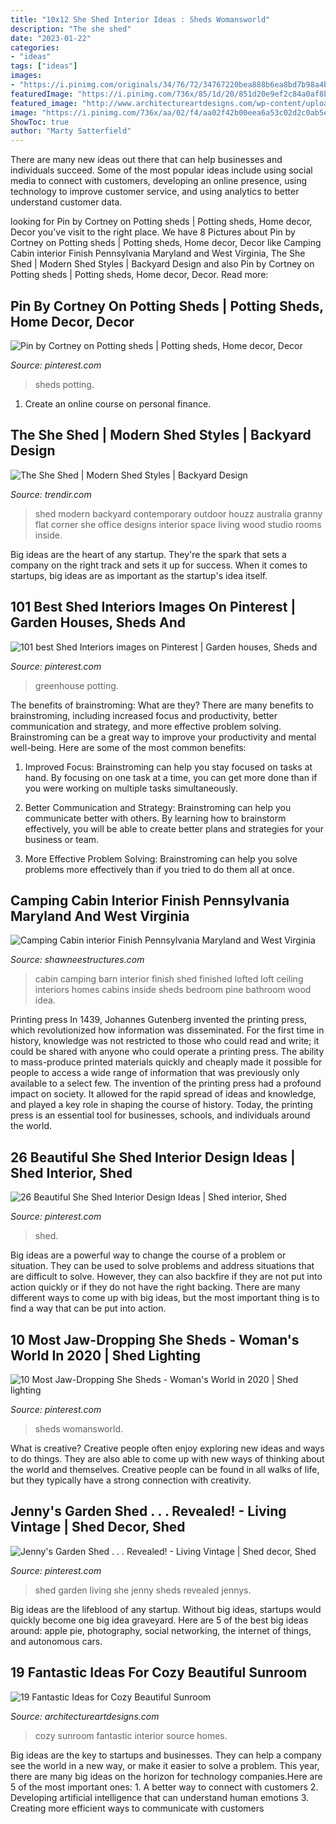 ```yaml
---
title: "10x12 She Shed Interior Ideas : Sheds Womansworld"
description: "The she shed"
date: "2023-01-22"
categories:
- "ideas"
tags: ["ideas"]
images:
- "https://i.pinimg.com/originals/34/76/72/34767220bea888b6ea8bd7b98a4b5c27.jpg"
featuredImage: "https://i.pinimg.com/736x/85/1d/20/851d20e9ef2c84a0af8b7384ccc100d7--living-vintage-she-sheds.jpg"
featured_image: "http://www.architectureartdesigns.com/wp-content/uploads/2015/04/1426.jpg"
image: "https://i.pinimg.com/736x/aa/02/f4/aa02f42b00eea6a53c02d2c0ab5e7eb5.jpg"
ShowToc: true
author: "Marty Satterfield"
---
```



There are many new ideas out there that can help businesses and individuals succeed. Some of the most popular ideas include using social media to connect with customers, developing an online presence, using technology to improve customer service, and using analytics to better understand customer data.

	

		
looking for Pin by Cortney on Potting sheds | Potting sheds, Home decor, Decor you've visit to the right place. We have 8 Pictures about Pin by Cortney on Potting sheds | Potting sheds, Home decor, Decor like Camping Cabin interior Finish Pennsylvania Maryland and West Virginia, The She Shed | Modern Shed Styles | Backyard Design and also Pin by Cortney on Potting sheds | Potting sheds, Home decor, Decor. Read more:
		
    
## Pin By Cortney On Potting Sheds | Potting Sheds, Home Decor, Decor

<img loading=lazy src="https://i.pinimg.com/originals/34/76/72/34767220bea888b6ea8bd7b98a4b5c27.jpg" onerror="this.onerror=null;this.src='https://tse1.mm.bing.net/th?id=OIP.4gD808B7qGzw5IrrYXsSawHaJ4&amp;pid=15.1';" alt="Pin by Cortney on Potting sheds | Potting sheds, Home decor, Decor">

_Source: pinterest.com_

>sheds potting. 

	

1. Create an online course on personal finance.

    
## The She Shed | Modern Shed Styles | Backyard Design

<img loading=lazy src="https://cdn.trendir.com/wp-content/uploads/2017/05/Contemporary-Wood-Shed-With-Black-window-Frames.jpg" onerror="this.onerror=null;this.src='https://tse1.mm.bing.net/th?id=OIP.KozS4r6gKMpZsnhEEid1ugHaFS&amp;pid=15.1';" alt="The She Shed | Modern Shed Styles | Backyard Design">

_Source: trendir.com_

>shed modern backyard contemporary outdoor houzz australia granny flat corner she office designs interior space living wood studio rooms inside. 

	

Big ideas are the heart of any startup. They're the spark that sets a company on the right track and sets it up for success. When it comes to startups, big ideas are as important as the startup's idea itself. 

    
## 101 Best Shed Interiors Images On Pinterest | Garden Houses, Sheds And

<img loading=lazy src="https://i.pinimg.com/736x/56/bb/25/56bb251ce5308e5bce5ad80880363865--outdoor-shed-outdoor-greenhouse.jpg" onerror="this.onerror=null;this.src='https://tse3.mm.bing.net/th?id=OIP.hw2J-qJYt785s_iKyfV7agHaJ3&amp;pid=15.1';" alt="101 best Shed Interiors images on Pinterest | Garden houses, Sheds and">

_Source: pinterest.com_

>greenhouse potting. 

	

The benefits of brainstroming: What are they?
There are many benefits to brainstroming, including increased focus and productivity, better communication and strategy, and more effective problem solving. Brainstroming can be a great way to improve your productivity and mental well-being. Here are some of the most common benefits: 
1. Improved Focus: Brainstroming can help you stay focused on tasks at hand. By focusing on one task at a time, you can get more done than if you were working on multiple tasks simultaneously. 

2. Better Communication and Strategy: Brainstroming can help you communicate better with others. By learning how to brainstorm effectively, you will be able to create better plans and strategies for your business or team. 

3. More Effective Problem Solving: Brainstroming can help you solve problems more effectively than if you tried to do them all at once.

    
## Camping Cabin Interior Finish Pennsylvania Maryland And West Virginia

<img loading=lazy src="http://www.shawneestructures.com/2018-camping-pic/cbn-finished-barn-loft-1000.jpg" onerror="this.onerror=null;this.src='https://tse1.mm.bing.net/th?id=OIP.rQFckMnSXqSn-4WJiieSpAHaE9&amp;pid=15.1';" alt="Camping Cabin interior Finish Pennsylvania Maryland and West Virginia">

_Source: shawneestructures.com_

>cabin camping barn interior finish shed finished lofted loft ceiling interiors homes cabins inside sheds bedroom pine bathroom wood idea. 

	

Printing press
In 1439, Johannes Gutenberg invented the printing press, which revolutionized how information was disseminated. For the first time in history, knowledge was not restricted to those who could read and write; it could be shared with anyone who could operate a printing press. The ability to mass-produce printed materials quickly and cheaply made it possible for people to access a wide range of information that was previously only available to a select few.
The invention of the printing press had a profound impact on society. It allowed for the rapid spread of ideas and knowledge, and played a key role in shaping the course of history. Today, the printing press is an essential tool for businesses, schools, and individuals around the world.

    
## 26 Beautiful She Shed Interior Design Ideas | Shed Interior, Shed

<img loading=lazy src="https://i.pinimg.com/736x/ef/49/b2/ef49b21422d4741e42021cff8160a64f.jpg" onerror="this.onerror=null;this.src='https://tse1.mm.bing.net/th?id=OIP.bWKp_UcjiW07kPVyCkww5gHaLH&amp;pid=15.1';" alt="26 Beautiful She Shed Interior Design Ideas | Shed interior, Shed">

_Source: pinterest.com_

>shed. 

	

Big ideas are a powerful way to change the course of a problem or situation. They can be used to solve problems and address situations that are difficult to solve. However, they can also backfire if they are not put into action quickly or if they do not have the right backing. There are many different ways to come up with big ideas, but the most important thing is to find a way that can be put into action.

    
## 10 Most Jaw-Dropping She Sheds - Woman&#039;s World In 2020 | Shed Lighting

<img loading=lazy src="https://i.pinimg.com/736x/aa/02/f4/aa02f42b00eea6a53c02d2c0ab5e7eb5.jpg" onerror="this.onerror=null;this.src='https://tse4.mm.bing.net/th?id=OIP.qCTzj_MTlsjyDytSdTjy2wHaGI&amp;pid=15.1';" alt="10 Most Jaw-Dropping She Sheds - Woman&#039;s World in 2020 | Shed lighting">

_Source: pinterest.com_

>sheds womansworld. 

	

What is creative?
Creative people often enjoy exploring new ideas and ways to do things. They are also able to come up with new ways of thinking about the world and themselves. Creative people can be found in all walks of life, but they typically have a strong connection with creativity.

    
## Jenny&#039;s Garden Shed . . . Revealed! - Living Vintage | Shed Decor, Shed

<img loading=lazy src="https://i.pinimg.com/736x/85/1d/20/851d20e9ef2c84a0af8b7384ccc100d7--living-vintage-she-sheds.jpg" onerror="this.onerror=null;this.src='https://tse2.mm.bing.net/th?id=OIP.eVplZgVceovrQtKJ_6OWjQHaJ4&amp;pid=15.1';" alt="Jenny&#039;s Garden Shed . . . Revealed! - Living Vintage | Shed decor, Shed">

_Source: pinterest.com_

>shed garden living she jenny sheds revealed jennys. 

	

Big ideas are the lifeblood of any startup. Without big ideas, startups would quickly become one big idea graveyard. Here are 5 of the best big ideas around: apple pie, photography, social networking, the internet of things, and autonomous cars.

    
## 19 Fantastic Ideas For Cozy Beautiful Sunroom

<img loading=lazy src="http://www.architectureartdesigns.com/wp-content/uploads/2015/04/1426.jpg" onerror="this.onerror=null;this.src='https://tse4.mm.bing.net/th?id=OIP.-xHJVX7S_uPs_E0AlB6sGwHaLI&amp;pid=15.1';" alt="19 Fantastic Ideas for Cozy Beautiful Sunroom">

_Source: architectureartdesigns.com_

>cozy sunroom fantastic interior source homes. 

	

Big ideas are the key to startups and businesses. They can help a company see the world in a new way, or make it easier to solve a problem. This year, there are many big ideas on the horizon for technology companies.Here are 5 of the most important ones: 1. A better way to connect with customers 2. Developing artificial intelligence that can understand human emotions 3. Creating more efficient ways to communicate with customers 
